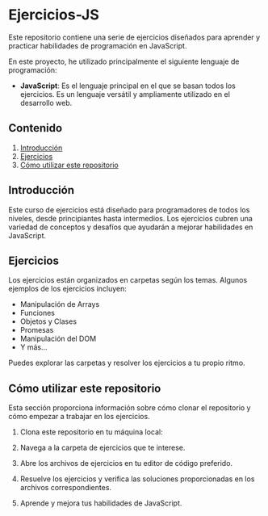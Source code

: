 # Ejercicios-JS

Este repositorio contiene una serie de ejercicios diseñados para aprender y practicar habilidades de programación en JavaScript.

En este proyecto, he utilizado principalmente el siguiente lenguaje de programación:

- **JavaScript**: Es el lenguaje principal en el que se basan todos los ejercicios. Es un lenguaje versátil y ampliamente utilizado en el desarrollo web.

## Contenido

1. [Introducción](#Introducción)
2. [Ejercicios](#Ejercicios)
3. [Cómo utilizar este repositorio](#Cómo-utilizar-este-repositorio)

## Introducción

Este curso de ejercicios está diseñado para programadores de todos los niveles, desde principiantes hasta intermedios. Los ejercicios cubren una variedad de conceptos y desafíos que ayudarán a mejorar habilidades en JavaScript.

## Ejercicios

Los ejercicios están organizados en carpetas según los temas. Algunos ejemplos de los ejercicios incluyen:

- Manipulación de Arrays
- Funciones
- Objetos y Clases
- Promesas
- Manipulación del DOM
- Y más...

Puedes explorar las carpetas y resolver los ejercicios a tu propio ritmo.

## Cómo utilizar este repositorio
Esta sección proporciona información sobre cómo clonar el repositorio y cómo empezar a trabajar en los ejercicios.

1. Clona este repositorio en tu máquina local:

2. Navega a la carpeta de ejercicios que te interese.

3. Abre los archivos de ejercicios en tu editor de código preferido.

4. Resuelve los ejercicios y verifica las soluciones proporcionadas en los archivos correspondientes.

5. Aprende y mejora tus habilidades de JavaScript.





